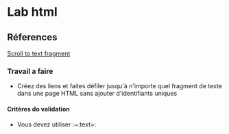 # Lab html
## Réferences

[Scroll to text fragment](https://mgearon.com/html/text-fragments/)

### Travail a faire

- Créez des liens et faites défiler jusqu'à n'importe quel fragment de texte dans une page HTML sans ajouter d'identifiants uniques
#### Critères do validation

- Vous devez utiliser :~:text=:
